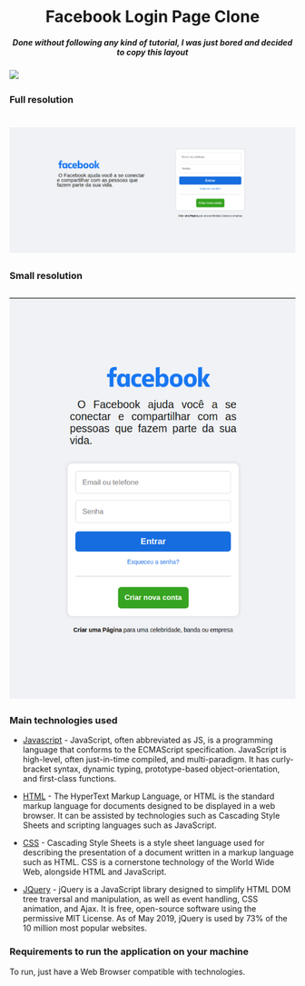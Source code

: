 <h1 align="center"> Facebook Login Page Clone </h1>
<h5 align="center" font-weigth="bold"> Done without following any kind of tutorial, I was just bored and decided to copy this layout </h5>

<img src="https://img.shields.io/static/v1?label=HTML&message=CSS&color=blue&style=for-the-badge&logo=HTML"/>
<p align="center" >

  <h3>Full resolution<h1/>
  <img  src="webfull.png" alt="Logo">
  
  <h3>Small resolution<h2/>
  <img    src="websmall.png" alt="Logo">
  
</p>

### Main technologies used
  <p> 
    
- [Javascript](https://developer.mozilla.org/en-US/docs/Web/JavaScript/) - JavaScript, often abbreviated as JS, is a programming language that conforms to the ECMAScript specification. JavaScript is high-level, often just-in-time compiled, and multi-paradigm. It has curly-bracket syntax, dynamic typing, prototype-based object-orientation, and first-class functions.

- [HTML](https://developer.mozilla.org/en-US/docs/Web/HTML) - The HyperText Markup Language, or HTML is the standard markup language for documents designed to 
be displayed in a web browser. It can be assisted by technologies such as Cascading Style Sheets and scripting languages such as JavaScript.

- [CSS](https://www.w3.org/Style/CSS/Overview.en.html) - Cascading Style Sheets is a style sheet language used for describing the presentation of a
document written in a markup language 
such as HTML. CSS is a cornerstone technology of the World Wide Web, alongside HTML and JavaScript.

- [JQuery](https://jquery.com/) - jQuery is a JavaScript library designed to simplify HTML DOM tree traversal and manipulation, 
as well as event handling, CSS animation, and Ajax. It is free, open-source software using the permissive MIT License. As of May 2019,
jQuery is used by 73% of the 10 million most popular websites.

</p>

### Requirements to run the application on your machine
  To run, just have a Web Browser compatible with technologies. 
